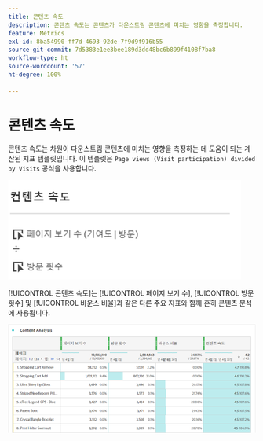 ```yaml
---
title: 콘텐츠 속도
description: 콘텐츠 속도는 콘텐츠가 다운스트림 콘텐츠에 미치는 영향을 측정합니다.
feature: Metrics
exl-id: 8ba54990-ff7d-4693-92de-7f9d9f916b55
source-git-commit: 7d5383e1ee3bee189d3dd48bc6b899f4108f7ba8
workflow-type: ht
source-wordcount: '57'
ht-degree: 100%

---
```


# 콘텐츠 속도

콘텐츠 속도는 차원이 다운스트림 콘텐츠에 미치는 영향을 측정하는 데 도움이 되는 계산된 지표 템플릿입니다. 이 템플릿은 `Page views (Visit participation) divided by Visits` 공식을 사용합니다.

![](assets/cont-velo-1.png)

[!UICONTROL 콘텐츠 속도]는 [!UICONTROL 페이지 보기 수], [!UICONTROL 방문 횟수] 및 [!UICONTROL 바운스 비율]과 같은 다른 주요 지표와 함께 흔히 콘텐츠 분석에 사용됩니다.

![](assets/cont-velo-3.png)
